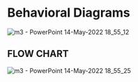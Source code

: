 # Behavioral Diagrams

![m3 - PowerPoint 14-May-2022 18_55_12](https://user-images.githubusercontent.com/101447824/168428166-5e866b67-e61c-493d-bd56-b3a3ecfe649d.png)

## FLOW CHART
![m3 - PowerPoint 14-May-2022 18_55_25](https://user-images.githubusercontent.com/101447824/168428337-2e27219a-3953-4b1d-871f-90f785b9cd29.png)
